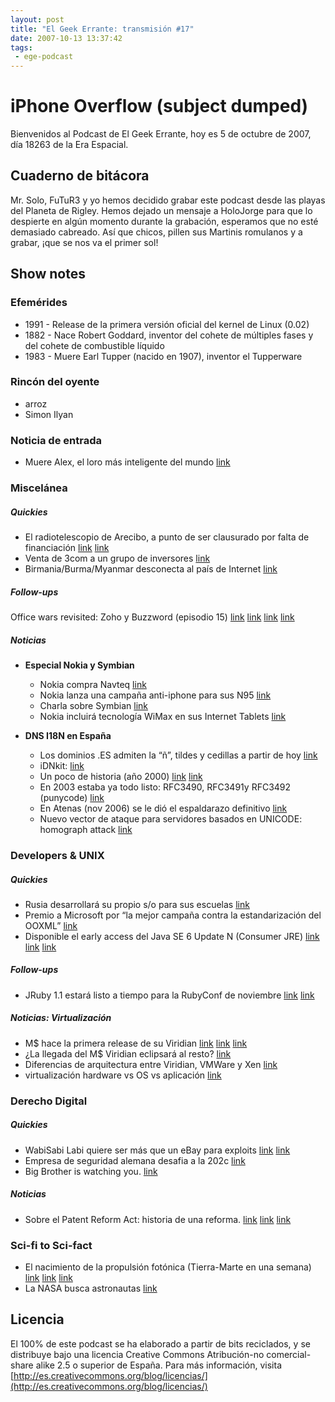 ```yaml
---
layout: post
title: "El Geek Errante: transmisión #17"
date: 2007-10-13 13:37:42
tags:
 - ege-podcast
---
```


# iPhone Overflow (subject dumped)
Bienvenidos al Podcast de El Geek Errante, hoy es 5 de octubre de 2007, día 18263 de la Era Espacial.

## Cuaderno de bitácora
Mr. Solo, FuTuR3 y yo hemos decidido grabar este podcast desde las playas del Planeta de Rigley. Hemos dejado un mensaje a HoloJorge para que lo despierte en algún momento durante la grabación, esperamos que no esté demasiado cabreado. Así que chicos, pillen sus Martinis romulanos y a grabar, ¡que se nos va el primer sol!

## Show notes

### Efemérides
- 1991 - Release de la primera versión oficial del kernel de Linux (0.02)
- 1882 - Nace Robert Goddard, inventor del cohete de múltiples fases y del cohete de combustible líquido
- 1983 - Muere Earl Tupper (nacido en 1907), inventor el Tupperware

### Rincón del oyente
- arroz
- Simon Ilyan

### Noticia de entrada
- Muere Alex, el loro más inteligente del mundo [link](https://en.wikipedia.org/wiki/Alex_%28parrot%29)

### Miscelánea

##### Quickies
- El radiotelescopio de Arecibo, a punto de ser clausurado por falta de financiación [link](http://www.washingtonpost.com/wp-dyn/content/article/2007/09/08/AR2007090801654.html) [link](http://web.archive.org/web/20071114223233/http://usinfo.state.gov/xarchives/display.html?p=washfile-spanish&y=2007&m=February&x=20070207131628liameruoy0.9554407)
- Venta de 3com a un grupo de inversores [link](http://web.archive.org/web/20080117214924/http://www.physorg.com/news110255858.html)
- Birmania/Burma/Myanmar desconecta al país de Internet [link](http://web.archive.org/web/20071030055650/http://elgeekerrante.com/free-burma/)

##### Follow-ups
Office wars revisited: Zoho y Buzzword (episodio 15) [link](http://arstechnica.com/business/2007/10/office-live-workspace-a-free-250mb-sharepoint-lite-for-everyone/) [link](http://tecnologia.elpais.com/tecnologia/2007/10/01/actualidad/1191227281_850215.html) [link](http://www.error500.net/microsoft-adobe-google-docs/) [link](ttp://mashable.com/2007/07/04/buzzword/#MH1Jeo0FGkqd)

##### Noticias
- **Especial Nokia y Symbian**
    - Nokia compra Navteq [link](https://techcrunch.com/2007/10/01/nokia-maps/)
    - Nokia lanza una campaña anti-iphone para sus N95 [link](https://www.engadget.com/2007/10/01/nokia-unlocks-anti-apple-campaign/)
    - Charla sobre Symbian [link](https://en.wikipedia.org/wiki/Symbian)
    - Nokia incluirá tecnología WiMax en sus Internet Tablets [link](http://www.pcworld.com/article/137745/article.html)

- **DNS I18N en España**
    - Los dominios .ES admiten la “ñ”, tildes y cedillas a partir de hoy [link](http://tecnologia.elpais.com/tecnologia/2007/10/01/actualidad/1191227282_850215.html)
    - iDNkit: [link](https://www.nic.ad.jp/ja/idn/idnkit/download/index.html)
    - Un poco de historia (año 2000) [link](http://web.archive.org/web/20071030060453/http://www.ops.ietf.org/lists/idn/idn.2000/msg01043.html) [link](https://slashdot.org/story/00/06/14/2315231/new-tlds-on-the-way-from-icann)
    - En 2003 estaba ya todo listo: RFC3490, RFC3491y RFC3492 (punycode) [link](http://web.archive.org/web/20071216105751/http://www.icann.org/announcements/announcement-31oct03.htm)
    - En Atenas (nov 2006) se le dió el espaldarazo definitivo [link](http://web.archive.org/web/20080202225138/http://www.icann.org/announcements/announcement-02nov06.htm)
    - Nuevo vector de ataque para servidores basados en UNICODE: homograph attack [link](https://en.wikipedia.org/wiki/IDN_homograph_attack)

### Developers & UNIX

##### Quickies
- Rusia desarrollará su propio s/o para sus escuelas [link](http://web.archive.org/web/20071116035154/http://www.techtear.com/2007/09/18/rusia-instalara-su-propio-sistema-operativo-en-sus-escuelas/)
- Premio a Microsoft por “la mejor campaña contra la estandarización del OOXML” [link](http://web.archive.org/web/20071113175200/http://up3n.wordpress.com/2007/10/02/los-de-la-ffii-son-unos-cachondos/)
- Disponible el early access del Java SE 6 Update N (Consumer JRE) [link](http://web.archive.org/web/20071201003034/http://theanuradha.blogspot.com/2007/10/java-se-6-update-n-consumer-jre.html) [link](http://web.archive.org/web/20071011145833/http://blogs.sun.com/alexismp/entry/6un_le_nouveau_petit_nom) [link](http://web.archive.org/web/20071013160725/http://cld.blog-city.com/consumer_jre_is_here__early_access_available.htm)

##### Follow-ups
- JRuby 1.1 estará listo a tiempo para la RubyConf de noviembre [link](https://www.reddit.com/r/programming/comments/2ujtl/jruby_compiler_finished/) [link](http://headius.blogspot.com.es/2007/07/understanding-jvm-jit-and-helping-it.html)

##### Noticias: Virtualización
- M$ hace la primera release de su Viridian [link](http://web.archive.org/web/20071116154021/http://it20.info/blogs/main/archive/2007/09/30/55.aspx) [link](https://en.wikipedia.org/wiki/X86_virtualization) [link](https://en.wikipedia.org/wiki/Hyper-V)
- ¿La llegada del M$ Viridian eclipsará al resto? [link](http://web.archive.org/web/20071015223049/http://it20.info/blogs/main/archive/2007/04/15/7.aspx)
- Diferencias de arquitectura entre Viridian, VMWare y Xen [link](http://web.archive.org/web/20071111065649/http://it20.info/blogs/main/archive/2007/06/17/25.aspx)
- virtualización hardware vs OS vs aplicación [link](http://web.archive.org/web/20071015223042/http://it20.info/blogs/main/archive/2007/03/27/5.aspx)

### Derecho Digital

##### Quickies
- WabiSabi Labi quiere ser más que un eBay para exploits [link](http://web.archive.org/web/20071025060212/http://news.yahoo.com/s/pcworld/20070925/tc_pcworld/137644) [link](http://windowsitpro.com/security/wabisabilabi-really-bad-idea)
- Empresa de seguridad alemana desafia a la 202c [link](http://www.schneier.com/blog/archives/2007/08/new_german_hack.html)
- Big Brother is watching you. [link](http://www.theregister.co.uk/2007/10/03/ripa-decryption_keys_power/)

##### Noticias
- Sobre el Patent Reform Act: historia de una reforma. [link](http://arstechnica.com/tech-policy/2007/09/patent-reform-act-heads-to-senate-faces-opposition/) [link](http://arstechnica.com/tech-policy/2007/09/patent-reform-act-close-to-vote-google-and-others-weigh-in-on-changes/) [link](http://www.reuters.com/article/us-patents-congress-idUSN0722052620070907)

### Sci-fi to Sci-fact
- El nacimiento de la propulsión fotónica (Tierra-Marte en una semana) [link](https://science.slashdot.org/story/07/09/13/2328233/photonic-laser-thruster-promises-earth-to-mars-in-a-week) [link](http://www.eetimes.com/document.asp?doc_id=1167027) [link](http://web.archive.org/web/20071104131154/http://www.baeinstitute.com/pr1.html)
- La NASA busca astronautas [link](https://science.slashdot.org/story/07/09/19/1223213/your-chance-to-be-an-astronaut)

## Licencia
El 100% de este podcast se ha elaborado a partir de bits reciclados, y se distribuye bajo una licencia Creative Commons Atribución-no comercial-share alike 2.5 o superior de España. Para más información, visita [http://es.creativecommons.org/blog/licencias/](http://es.creativecommons.org/blog/licencias/)


